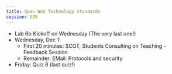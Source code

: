 ```yaml
---
title: Open Web Technology Standards
session: S35
---
```


* Lab 6b Kickoff on Wednesday (The very last one!)
* Wednesday, Dec 1:
    * First 20 minutes: SCOT, Students Consulting on Teaching - Feedback Session
    * Remainder: EMail: Protocols and security
* Friday: Quiz 8 (last quiz!)
